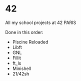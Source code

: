 # 42

All my school projects at 42 PARIS

Done in this order:
 - Piscine Reloaded
 - Libft
 - GNL
 - Fillit
 - ft_ls
 - Minishell
 - 21/42sh
